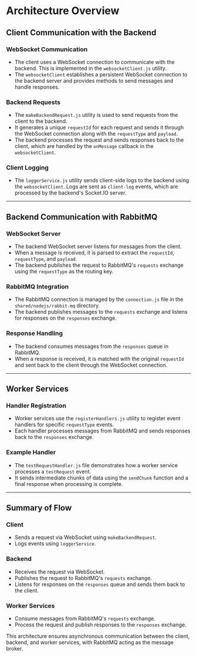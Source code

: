 # Architecture Overview

## Client Communication with the Backend

### WebSocket Communication
- The client uses a WebSocket connection to communicate with the backend. This is implemented in the `websocketClient.js` utility.
- The `websocketClient` establishes a persistent WebSocket connection to the backend server and provides methods to send messages and handle responses.

### Backend Requests
- The `makeBackendRequest.js` utility is used to send requests from the client to the backend.
- It generates a unique `requestId` for each request and sends it through the WebSocket connection along with the `requestType` and `payload`.
- The backend processes the request and sends responses back to the client, which are handled by the `onMessage` callback in the `websocketClient`.

### Client Logging
- The `loggerService.js` utility sends client-side logs to the backend using the `websocketClient`. Logs are sent as `client-log` events, which are processed by the backend's Socket.IO server.

---

## Backend Communication with RabbitMQ

### WebSocket Server
- The backend WebSocket server listens for messages from the client.
- When a message is received, it is parsed to extract the `requestId`, `requestType`, and `payload`.
- The backend publishes the request to RabbitMQ's `requests` exchange using the `requestType` as the routing key.

### RabbitMQ Integration
- The RabbitMQ connection is managed by the `connection.js` file in the `shared/nodejs/rabbit-mq` directory.
- The backend publishes messages to the `requests` exchange and listens for responses on the `responses` exchange.

### Response Handling
- The backend consumes messages from the `responses` queue in RabbitMQ.
- When a response is received, it is matched with the original `requestId` and sent back to the client through the WebSocket connection.

---

## Worker Services

### Handler Registration
- Worker services use the `registerHandlers.js` utility to register event handlers for specific `requestType` events.
- Each handler processes messages from RabbitMQ and sends responses back to the `responses` exchange.

### Example Handler
- The `testRequestHandler.js` file demonstrates how a worker service processes a `testRequest` event.
- It sends intermediate chunks of data using the `sendChunk` function and a final response when processing is complete.

---

## Summary of Flow

### Client
- Sends a request via WebSocket using `makeBackendRequest`.
- Logs events using `loggerService`.

### Backend
- Receives the request via WebSocket.
- Publishes the request to RabbitMQ's `requests` exchange.
- Listens for responses on the `responses` queue and sends them back to the client.

### Worker Services
- Consume messages from RabbitMQ's `requests` exchange.
- Process the request and publish responses to the `responses` exchange.

This architecture ensures asynchronous communication between the client, backend, and worker services, with RabbitMQ acting as the message broker.